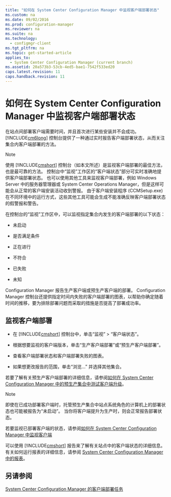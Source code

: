 ```yaml
---
title: "如何在 System Center Configuration Manager 中监视客户端部署状态"
ms.custom: na
ms.date: 09/02/2016
ms.prod: configuration-manager
ms.reviewer: na
ms.suite: na
ms.technology: 
  - configmgr-client
ms.tgt_pltfrm: na
ms.topic: get-started-article
applies_to: 
  - System Center Configuration Manager (current branch)
ms.assetid: 20a573b3-53cb-4ed5-bae1-7542f533ed20
caps.latest.revision: 11
caps.handback.revision: 11
---
```

# 如何在 System Center Configuration Manager 中监视客户端部署状态
在站点间部署客户端需要时间，并且首次进行某些安装并不会成功。 [!INCLUDE[cm6long](../LocTest/includes/cm6long_md.md)] 控制台提供了一种通过实时报告客户端部署状态，从而关注集合内客户端部署的方法。  
  
> [!NOTE]  
>  使用 [!INCLUDE[cmshort](../LocTest/includes/cmshort_md.md)] 控制台（如本文所述）是监视客户端部署的最佳方法，也是最可靠的方法。 控制台中“监视”工作区的“客户端状态”部分可实时准确地提供客户端部署状态。 也可以使用其他工具来监视客户端部署，例如 Windows Server 中的服务器管理器或 System Center Operations Manager，但是这样可能会从正常的客户端安装活动收到警报。 由于客户端安装程序 (CCMSetup.exe) 在不同环境中的运行方式，这些其他工具可能会生成不能准确反映客户端部署状态的假警报和警告。  
  
 在控制台的“监视”工作区中，可以监视指定集合内发生的客户端部署的以下状态：  

-   未启动   

-   是否满足条件  
  
-   正在进行  
  
-   不符合  
  
-   已失败  
  
-   未知  
  
 Configuration Manager 报告生产客户端或预生产客户端的部署。 Configuration Manager 控制台还提供指定时间内失败的客户端部署的图表，以帮助你确定随着时间的推移，要为排除部署问题而采取的措施是否提高了部署成功率。  
  
## 监视客户端部署  
  
-   在 [!INCLUDE[cmshort](../LocTest/includes/cmshort_md.md)] 控制台中，单击“监视” > “客户端状态”。  
  
-   根据想要监视的客户端版本，单击“生产客户端部署”或“预生产客户端部署”。  
  
-   查看客户端部署状态和客户端部署失败的图表。  
  
-   如果想更改报告的范围，单击“浏览...” 并选择其他集合。  
  
 若要了解有关预生产客户端部署的详细信息，请参阅[如何在 System Center Configuration Manager 中的预生产集合中测试客户端升级](../LocTest/How-to-test-client-upgrades-in-a-preproduction-collection-in-System-Center-Configuration-Manager.md)。
 
 > [!NOTE]
 > 即使在已成功部署客户端时，托管预生产集合中站点系统角色的计算机上的部署状态也可能被报告为“未启动”。 当你将客户端提升为生产时，则会正常报告部署状态。   
  
 若要监视已部署客户端的状态，请参阅[如何在 System Center Configuration Manager 中监视客户端](../LocTest/How-to-monitor-clients-in-System-Center-Configuration-Manager.md)  
  
 可以使用 [!INCLUDE[cmshort](../LocTest/includes/cmshort_md.md)] 报告来了解有关站点中的客户端状态的详细信息。 有关如何运行报表的详细信息，请参阅 [System Center Configuration Manager 中的报表](../LocTest/Reporting-in-System-Center-Configuration-Manager.md)。  
  
## 另请参阅  
 [System Center Configuration Manager 的客户端部署任务](../LocTest/Client-deployment-tasks-for-System-Center-Configuration-Manager.md)